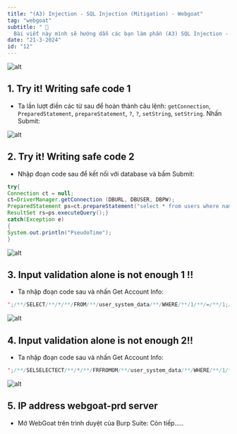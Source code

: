 ```yaml
---
title: "(A3) Injection - SQL Injection (Mitigation) - Webgoat"
tag: "webgoat"
subtitle: " 🐐
  Bài viết này mình sẽ hướng dẫn các bạn làm phần (A3) SQL Injection - SQL Injection (Mitigation)"
date: "21-3-2024"
id: "12"
---
```


![alt](https://res.cloudinary.com/dhs93uix6/image/upload/v1711097747/WebGoat/WebGoat_ad2axz.png)

## 1. Try it! Writing safe code 1

- Ta lần lượt điền các từ sau để hoàn thành câu lệnh: `getConnection`, `PreparedStatement`, `prepareStatement`, `?`, `?`, `setString`, `setString`. Nhấn Submit:

![alt](https://res.cloudinary.com/dhs93uix6/image/upload/v1711191216/WebGoat/H51_tkc7rk.png)

## 2. Try it! Writing safe code 2

- Nhập đoạn code sau để kết nối với database và bấm Submit:

```java
try{
Connection ct = null;
ct=DriverManager.getConnection (DBURL, DBUSER, DBPW);
PreparedStatement ps=ct.prepareStatement("select * from users where name=?"); ps.setString(1,"3");
ResultSet rs=ps.executeQuery();}
catch(Exception e)
{
System.out.println("PseudoTime");
}
```

![alt](https://res.cloudinary.com/dhs93uix6/image/upload/v1711191216/WebGoat/H52_aewi71.png)

## 3. Input validation alone is not enough 1 !!

- Ta nhập đoạn code sau và nhấn Get Account Info:

```java
';/**/SELECT/**/*/**/FROM/**/user_system_data/**/WHERE/**/1/**/=/**/1;/**/--
```

![alt](https://res.cloudinary.com/dhs93uix6/image/upload/v1711191216/WebGoat/H53_vzzxyq.png)

## 4. Input validation alone is not enough 2!!

- Ta nhập đoạn code sau và nhấn Get Account Info:

```java
';/**/SELSELECTECT/**/*/**/FRFROMOM/**/user_system_data/**/WHERE/**/1/**/=/**/1;/**/--
```

![alt](https://res.cloudinary.com/dhs93uix6/image/upload/v1711191216/WebGoat/H54_oo0rld.png)

## 5. IP address webgoat-prd server

- Mở WebGoat trên trình duyệt của Burp Suite:
  Còn tiếp.....
